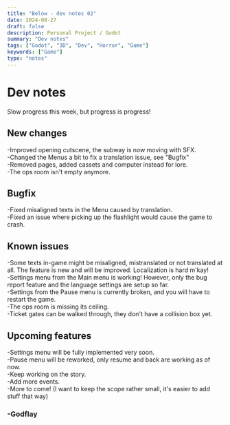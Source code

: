 ```yaml
---
title: "Below - dev notes 02"
date: 2024-08-27
draft: false
description: Personal Project / Godot
summary: "Dev notes"
tags: ["Godot", "3D", "Dev", "Horror", "Game"]
keywords: ["Game"]
type: "notes"
---
```

# Dev notes
Slow progress this week, but progress is progress!<br/>
## New changes
-Improved opening cutscene, the subway is now moving with SFX.<br/>
-Changed the Menus a bit to fix a translation issue, see "Bugfix"<br/>
-Removed pages, added cassets and computer instead for lore.<br/>
-The ops room isn't empty anymore.<br/>
## Bugfix
-Fixed misaligned texts in the Menu caused by translation.<br/>
-Fixed an issue where picking up the flashlight would cause the game to crash.<br/>
## Known issues
-Some texts in-game might be misaligned, mistranslated or not translated at all. The feature is new and will be improved. Localization is hard m'kay!<br/>
-Settings menu from the Main menu is working! However, only the bug report feature and the language settings are setup so far.<br/>
-Settings from the Pause menu is currently broken, and you will have to restart the game.<br/>
-The ops room is missing its ceiling.<br/>
-Ticket gates can be walked through, they don't have a collision box yet.</br>
## Upcoming features
-Settings menu will be fully implemented very soon.<br/>
-Pause menu will be reworked, only resume and back are working as of now.<br/>
-Keep working on the story.<br/>
-Add more events.<br/>
-More to come! (I want to keep the scope rather small, it's easier to add stuff that way)</br>

### -Godflay
